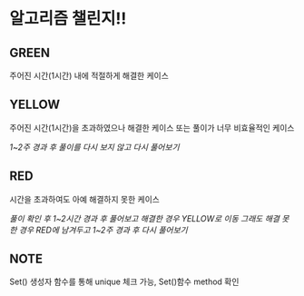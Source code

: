# 알고리즘 챌린지!!

## GREEN
주어진 시간(1시간) 내에 적절하게 해결한 케이스

## YELLOW
주어진 시간(1시간)을 초과하였으나 해결한 케이스
또는 풀이가 너무 비효율적인 케이스

*1~2주 경과 후 풀이를 다시 보지 않고 다시 풀어보기*

## RED
시간을 초과하여도 아예 해결하지 못한 케이스

*풀이 확인 후 1~2시간 경과 후 풀어보고 해결한 경우 YELLOW로 이동*
*그래도 해결 못한 경우 RED에 남겨두고 1~2주 경과 후 다시 풀어보기*

## NOTE
Set() 생성자 함수를 통해 unique 체크 가능, Set()함수 method 확인